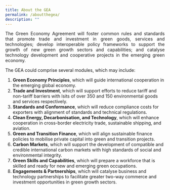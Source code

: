 ```yaml
---
title: About the GEA
permalink: /aboutthegea/
description: ""
---
```

<p align = justify> The Green Economy Agreement will foster common rules and standards that promote trade and investment in green goods, services and technologies; develop interoperable policy frameworks to support the growth of new green growth sectors and capabilities; and catalyse technology development and cooperative projects in the emerging green economy. 

<p align = justify> The GEA could comprise several modules, which may include:

1. **Green Economy Principles**, which will guide international cooperation in the emerging global economy.
2. **Trade and Investment**, which will support efforts to reduce tariff and non-tariff barriers with lsits of over 350 and 150 environmental goods and services respectively.
3. **Standards and Conformance**, which will reduce compliance costs for exporters with alignment of standards and technical regulations.
4. **Clean Energy, Decarbonisation, and Technology**, which will enhance cooperation in cross-border electricity trade, sustainable shipping, and aviation.
5. **Green and Transition Finance**, which will align sustainable finance policies to mobilise private capital into green and transition projects.
6. **Carbon Markets**, which will support the development of compatible and credible international carbon markets with high standards of social and environmental integrity. 
7. **Green Skills and Capabilities**, which will prepare a workforce that is skilled and ready for new and emerging green occupations.
8. **Engagements & Partnerships**, which will catalyse business and technology partnerships to facilitate greater two-way commerce and investment opportunities in green growth sectors. 

